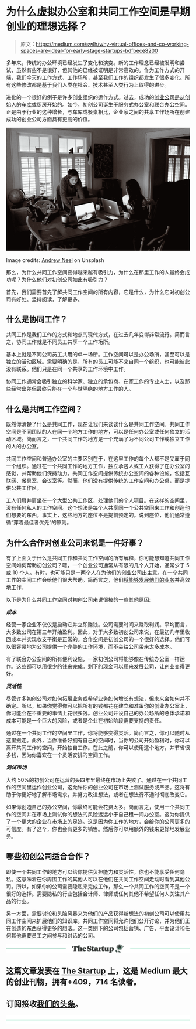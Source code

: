 # 为什么虚拟办公室和共同工作空间是早期创业的理想选择？

> 原文：<https://medium.com/swlh/why-virtual-offices-and-co-working-spaces-are-ideal-for-early-stage-startups-bdfbece8200>

多年来，传统的办公环境已经发生了变化和演变。新的工作理念已经被发明和尝试，虽然有些不是很好，但其他的已经被证明是非常高效的。作为工作方式的开端，我们今天的工作方式、工作场所，甚至我们工作的组织都发生了很多变化。所有这些修改都是基于我们人类在社会、技术甚至人类行为上取得的进步。

进化的一个很好的例子是许多创业组织的运作方式。过去，成功的[创业公司是从创始人的车库](https://www.sanantoniodoor.com/12-famous-companies-that-started-in-a-garage/)或厨房开始的。如今，初创公司诞生于服务式办公室和联合办公空间。正是由于行业的这种增长，与车库或餐桌相比，企业家之间的共享工作场所在创建成功的创业公司方面具有更高的价值。

![](img/803fec757dfbadc2828c0abc7cec1f28.png)

Image credits: [Andrew Neel](https://unsplash.com/@andrewtneel) on Unsplash

那么，为什么共同工作空间变得越来越有吸引力，为什么在那里工作的人最终会成功呢？为什么他们对初创公司如此有吸引力？

首先，我们需要首先了解共同工作空间的所有内容，它是什么，为什么它对初创公司有好处。坚持阅读，了解更多。

## **什么是协同工作？**

共同工作是我们工作的方式和地点的现代方式，在过去几年变得非常流行。简而言之，协同工作就是不同员工共享一个工作场所。

基本上就是不同公司员工共用的单一场所。工作空间可以是办公场所，甚至可以是独立的活动区域。需要明确的是，所有的员工可能不来自同一个组织，也可能彼此没有联系。他们只是在同一个共享的工作环境中工作。

协同工作通常会吸引独立的科学家、独立的承包商、在家工作的专业人士，以及那些经常出差但最终只能在一个与世隔绝的地方工作的人。

## **什么是共同工作空间？**

既然你清楚了什么是共同工作，现在让我们来谈谈什么是共同工作空间。共同工作空间是不同团队的人在同一个地方工作的地方，可以是任何办公室或任何独立的活动区域。简而言之，一个共同工作的地方是一个充满了为不同公司工作或独立工作的人的办公室。

共同工作空间和普通办公室的主要区别在于，在这里工作的每个人都不是受雇于同一个组织。通过在一个共同工作的地方工作，独立承包人或工人获得了在办公室的感觉，并帮助他们保持动力。共同工作空间提供传统办公空间的各种设施，包括互联网、餐具室、会议室等。然而，他们没有提供传统的工作空间和办公桌，而是提供公共工作区。

工人们肩并肩坐在一个大型公共工作区，处理他们的个人项目。在这样的空间里，没有任何私人的工作空间。这个想法是每个人共享同一个公共空间来工作和创造他们想要的东西。事实上，这些地方的座位不是提前预定的。说到座位，他们通常遵循“穿着最佳者优先”的原则。

## 为什么合作对创业公司来说是一件好事？

有了上面关于什么是共同工作和共同工作空间的所有解释，你可能想知道共同工作空间如何帮助初创公司？嗯，一个创业公司通常从有限的几个人开始，通常少于 5 或 10 个人。有时，也可能只是一两个人在为他们的创业公司出主意。在一个共同工作的空间工作会给他们很大帮助。简而言之，他们[将能够发展他们的业务](https://www.incparadise.net/how-grow-business/)并高效地工作。

以下是为什么共同工作空间对初创公司来说很棒的一些其他原因:

***成本***

经营一家企业不仅仅是启动它并立即赚钱。公司需要时间来赚取利润。平均而言，大多数公司在第三年开始盈利。因此，对于大多数初创公司来说，在最初几年里收回成本并实现收支平衡是正常的。合作空间是初创公司的一个很好的选择。他们可以很容易地为公司提供一个完美的工作环境，而不会给公司带来太多成本。

有了联合办公空间的所有便利设施，一家初创公司将能够像在传统办公室一样运作。这些都可以用很少的钱来完成。剩下的现金可以用来发展公司，让创业变得更好。

***灵活性***

尽管许多初创公司对如何拓展业务或希望业务如何增长有想法，但未来会如何并不确定。所以，如果你觉得你可以把所有的钱都花在建立和准备你的创业办公室上，你可能会在不重要的事情上花很多钱。创业公司开设自己的办公场所的总体承诺和成本可能是一个巨大的风险，或者是企业在初始阶段需要支持的责任。

通过在一个共同工作的空间里工作，你将能够变得灵活。简而言之，你可以随时从这里搬走。此外，当你准备好拥有自己的空间时，当你的公司开始盈利时，你可以离开共同工作的空间，开始独自工作。在此之前，你可以使用这个地方，并节省很多钱，因为你喜欢在一个灵活安排的空间工作。

***测试市场***

大约 50%的初创公司在运营的头四年里最终在市场上失败了。通过在一个共同工作的空间里运作创业公司，这允许你的创业公司在市场上测试服务或产品。这将有助于你更好地了解市场需求，并努力改进想法，或者在想法行不通时彻底改变它。

如果你创造自己的办公空间，你最终可能会花费太多。简而言之，使用一个共同工作的空间并在市场上测试你的想法的风险远远小于自己租一间办公室。这为你提供了一个更大的企业在市场上的足迹。这是因为你工作的地方，会给你的公司更多的可信度。有了这个，你也会有更多的销售。然后你可以用额外的钱来更好地发展业务。

## **哪些初创公司适合合作？**

即使一个共同工作的地方可以给你提供负担能力和灵活性，你也不能享受任何隐私。这意味着在你周围工作的其他人可以在他们在共同工作空间走动时看到其他公司。所以，如果你的公司需要隐私来完成工作，那么一个共同工作的空间不是一个很好的选择。需要隐私的行业包括会计师、律师或任何其他不希望任何人关注其产品的行业。

另一方面，需要讨论和头脑风暴来为他们的产品获得新想法的初创公司可以使用共同工作空间来扩展他们的知识库。共同工作空间将允许他们公开讨论，并为他们正在创造的东西获得更多的想法。这一类别下的公司包括营销、广告、平面设计和任何其他需要员工之间参与和对话的公司。

[![](img/308a8d84fb9b2fab43d66c117fcc4bb4.png)](https://medium.com/swlh)

## 这篇文章发表在 [The Startup](https://medium.com/swlh) 上，这是 Medium 最大的创业刊物，拥有+409，714 名读者。

## 订阅接收[我们的头条](http://growthsupply.com/the-startup-newsletter/)。

[![](img/b0164736ea17a63403e660de5dedf91a.png)](https://medium.com/swlh)
